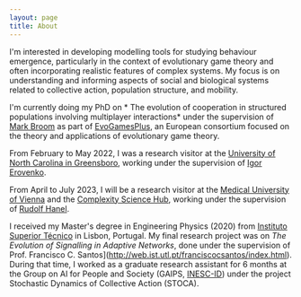 ```yaml
---
layout: page
title: About
---
```


I'm interested in developing modelling tools for studying behaviour emergence, particularly in the context of evolutionary game theory and often incorporating realistic features of complex systems. My focus is on understanding and informing aspects of social and biological systems related to collective action, population structure, and mobility. 

I'm currently doing my PhD on * The evolution of cooperation in structured populations involving multiplayer interactions* under the supervision of [Mark Broom](http://www.staff.city.ac.uk/mark.broom/index.html) as part of [EvoGamesPlus](https://evogamesplus.eu), an European consortium focused on the theory and applications of evolutionary game theory.
  
From February to May 2022, I was a research visitor at the [University of North Carolina in Greensboro](https://www.uncg.edu), working under the supervision of [Igor Erovenko](https://sites.google.com/uncg.edu/igor/). 

  
From April to July 2023, I will be a research visitor at the [Medical University of Vienna](https://www.meduniwien.ac.at/web/en/) and the [Complexity Science Hub](https://www.csh.ac.at), working under the supervision of [Rudolf Hanel](https://www.csh.ac.at/researcher/rudolf-hanel/).


I received my Master's degree in Engineering Physics (2020) from [Instituto Superior Técnico](https://tecnico.ulisboa.pt/en/) in Lisbon, Portugal. My final research project was on *The Evolution of Signalling in Adaptive Networks*, done under the supervision of Prof. Francisco C. Santos](http://web.ist.utl.pt/franciscocsantos/index.html). During that time, I worked as a graduate research assistant for 6 months at the Group on AI for People and Society (GAIPS, [INESC-ID](https://www.inesc-id.pt)) under the project Stochastic Dynamics of Collective Action (STOCA).
